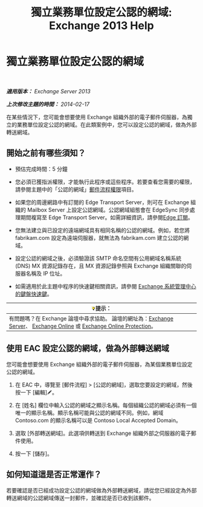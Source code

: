 ﻿---
title: '獨立業務單位設定公認的網域: Exchange 2013 Help'
TOCTitle: 獨立業務單位設定公認的網域
ms:assetid: bc95dbdc-3669-4c06-ab94-90093bc0dbfd
ms:mtpsurl: https://technet.microsoft.com/zh-tw/library/JJ657491(v=EXCHG.150)
ms:contentKeyID: 50474131
ms.date: 05/21/2018
mtps_version: v=EXCHG.150
ms.translationtype: MT
---

# 獨立業務單位設定公認的網域

 

_**適用版本：** Exchange Server 2013_

_**上次修改主題的時間：** 2014-02-17_

在某些情況下，您可能會想要使用 Exchange 組織外部的電子郵件伺服器，為獨立的業務單位設定公認的網域。在此類案例中，您可以設定公認的網域，做為外部轉送網域。

## 開始之前有哪些須知？

  - 預估完成時間：5 分鐘

  - 您必須已獲指派權限，才能執行此程序或這些程序。若要查看您需要的權限，請參閱主題中的「公認的網域」[郵件流程權限](mail-flow-permissions-exchange-2013-help.md)項目。

  - 如果您的周邊網路中有訂閱的 Edge Transport Server，則可在 Exchange 組織的 Mailbox Server 上設定公認網域。公認網域組態會在 EdgeSync 同步處理期間複寫至 Edge Transport Server。如需詳細資訊，請參閱[Edge 訂閱](edge-subscriptions-exchange-2013-help.md)。

  - 您無法建立與已設定的遠端網域具有相同名稱的公認的網域。例如，若您將 fabrikam.com 設定為遠端伺服器，就無法為 fabrikam.com 建立公認的網域。

  - 設定公認的網域之後，必須驗證該 SMTP 命名空間有公用網域名稱系統 (DNS) MX 資源記錄存在，且 MX 資源記錄參照與 Exchange 組織關聯的伺服器名稱及 IP 位址。

  - 如需適用於此主題中程序的快速鍵相關資訊，請參閱 [Exchange 系統管理中心的鍵盤快速鍵](keyboard-shortcuts-in-the-exchange-admin-center-exchange-online-protection-help.md)。

<table>
<thead>
<tr class="header">
<th><img src="images/Bb124558.tip(EXCHG.150).gif" title="提示" alt="提示" />提示：</th>
</tr>
</thead>
<tbody>
<tr class="odd">
<td>有問題嗎？在 Exchange 論壇中尋求協助。 論壇的網址為：<a href="https://go.microsoft.com/fwlink/p/?linkid=60612">Exchange Server</a>、 <a href="https://go.microsoft.com/fwlink/p/?linkid=267542">Exchange Online</a> 或 <a href="https://go.microsoft.com/fwlink/p/?linkid=285351">Exchange Online Protection</a>。</td>
</tr>
</tbody>
</table>


## 使用 EAC 設定公認的網域，做為外部轉送網域

您可能會想要使用 Exchange 組織外部的電子郵件伺服器，為某個業務單位設定公認的網域。

1.  在 EAC 中，導覽至 \[郵件流程\] \> \[公認的網域\]，選取您要設定的網域，然後按一下 \[編輯\]![編輯圖示](images/JJ218640.6f53ccb2-1f13-4c02-bea0-30690e6ea71d(EXCHG.150).gif "編輯圖示")。

2.  在 \[姓名\] 欄位中輸入公認的網域之顯示名稱。每個組織公認的網域必須有一個唯一的顯示名稱。顯示名稱可能與公認的網域不同。例如，網域 Contoso.com 的顯示名稱可以是 Contoso Local Accepted Domain。

3.  選取 \[外部轉送網域\]。此選項供轉送到 Exchange 組織外部之伺服器的電子郵件使用。

4.  按一下 \[儲存\]。

## 如何知道這是否正常運作？

若要確認是否已經成功設定公認的網域做為外部轉送網域，請從您已經設定為外部轉送網域的公認網域傳送一封郵件，並確認是否已收到該郵件。

